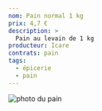 ```yaml
---
nom: Pain normal 1 kg
prix: 4,7 €
description: >
  Pain au levain de 1 kg
producteur: Icare
contrats: pain
tags: 
  - épicerie
  - pain
---
```


![photo du pain](pain-normal.jpg)
